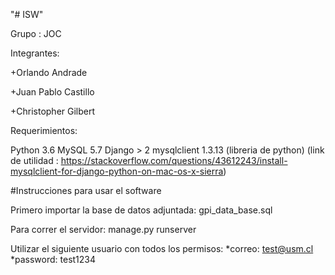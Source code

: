 "# ISW"

Grupo : JOC

Integrantes:

  +Orlando Andrade
  
  +Juan Pablo Castillo
  
  +Christopher Gilbert

Requerimientos:

  Python 3.6
  MySQL 5.7
  Django > 2
  mysqlclient 1.3.13 (libreria de python) (link de utilidad : https://stackoverflow.com/questions/43612243/install-mysqlclient-for-django-python-on-mac-os-x-sierra)

#Instrucciones para usar el software

Primero importar la base de datos adjuntada:
    gpi_data_base.sql
    
Para correr el servidor:
    manage.py runserver
    
Utilizar el siguiente usuario con todos los permisos:
    *correo: test@usm.cl
    *password: test1234
